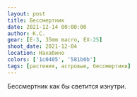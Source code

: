 ```yaml
---
layout: post
title: Бессмертник
date: 2021-12-14 00:00:00
author: К.С.
gear: [E-3, 35mm macro, EX-25]
shoot_date: 2021-12-04
location: Нахабино
colors: ['1c0405', '581b0b']
tags: [растения, астровые, бессмертики]
---
```

Бессмертник как бы светится изнутри.
